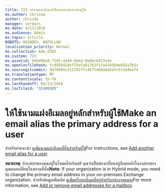 ```yaml
---
title: 723 ทำนามแฝงอีเมลที่เป็นอีเมลหลักสำหรับผู้ใช้
ms.author: chrisda
author: chrisda
manager: serdars
ms.date: 4/13/2018
ms.audience: Admin
ms.topic: article
ROBOTS: NOINDEX, NOFOLLOW
localization_priority: Normal
ms.collection: Adm_O365
ms.custom: 723
ms.assetid: 9db496e8-7345-4449-bbb2-0ed8c6d72e3e
ms.openlocfilehash: fcd588428ef75efa81763f1fa418304e692a7b5c
ms.sourcegitcommit: 9d78905c512192ffc4675468abd2efc5f2e4baf4
ms.translationtype: MT
ms.contentlocale: th-TH
ms.lasthandoff: 04/23/2019
ms.locfileid: "32409385"
---
```

# <a name="make-an-email-alias-the-primary-address-for-a-user"></a><span data-ttu-id="bf419-102">ให้ใช้นามแฝงอีเมลอยู่หลักสำหรับผู้ใช้</span><span class="sxs-lookup"><span data-stu-id="bf419-102">Make an email alias the primary address for a user</span></span>

<span data-ttu-id="bf419-103">สำหรับคำแนะนำ ดู[เพิ่มนามแฝงอีเมลที่อื่นสำหรับผู้ใช้](https://support.office.com/article/0b0bd900-68b1-4bf5-808b-5d240a7739f4)</span><span class="sxs-lookup"><span data-stu-id="bf419-103">For instructions, see [Add another email alias for a user](https://support.office.com/article/0b0bd900-68b1-4bf5-808b-5d240a7739f4).</span></span>

<span data-ttu-id="bf419-104">**หมายเหตุ**: ถ้าองค์กรของคุณอยู่ในโหมดไฮบริดสลี คุณจำเป็นต้องเปลี่ยนอยู่อีเมลหลักในองค์กรของคุณแลกเปลี่ยนในสถานที่นั้น</span><span class="sxs-lookup"><span data-stu-id="bf419-104">**Note**: If your organization is in Hybrid mode, you need to change the primary email address in your on-premises Exchange organization.</span></span> <span data-ttu-id="bf419-105">สำหรับข้อมูลเพิ่มเติม ดู[เพิ่มหรือลบอีเมลที่อยู่สำหรับกล่องจดหมาย](https://technet.microsoft.com/library/bb123794.aspx)</span><span class="sxs-lookup"><span data-stu-id="bf419-105">For more information, see [Add or remove email addresses for a mailbox](https://technet.microsoft.com/library/bb123794.aspx).</span></span>
